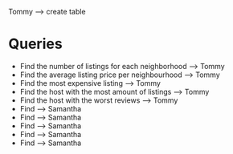 Tommy --> create table

# Queries
- Find the number of listings for each neighborhood --> Tommy
- Find the average listing price per neighbourhood --> Tommy
- Find the most expensive listing --> Tommy
- Find the host with the most amount of listings --> Tommy
- Find the host with the worst reviews --> Tommy
- Find --> Samantha
- Find --> Samantha
- Find --> Samantha
- Find --> Samantha
- Find --> Samantha
